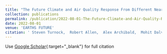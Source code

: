 ```yaml
---
title: "The Future Climate and Air Quality Response From Different Near-Term Climate Forcer, Climate, and Land-Use Scenarios Using UKESM1"
collection: publications
permalink: /publication/2022-08-01-The-Future-Climate-and-Air-Quality-Response-From-Different-Near-Term-Climate-Forcer-Climate-and-Land-Use-Scenarios-Using-UKESM1
date: 2022-08-01
venue: 'EARTHS FUTURE'
citation: ' Steven Turnock,  Robert Allen,  Alex Archibald,  Mohit Dalvi,  Gerd Folberth,  Paul Griffiths,  James Keeble,  Eddy Robertson,  Fiona O&apos;Connor, &quot;The Future Climate and Air Quality Response From Different Near-Term Climate Forcer, Climate, and Land-Use Scenarios Using UKESM1.&quot; EARTHS FUTURE, 2022.'
---
```

Use [Google Scholar](https://scholar.google.com/scholar?q=The+Future+Climate+and+Air+Quality+Response+From+Different+Near+Term+Climate+Forcer,+Climate,+and+Land+Use+Scenarios+Using+UKESM1){:target="_blank"} for full citation